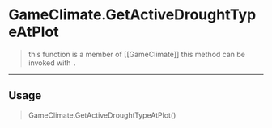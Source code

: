 # GameClimate.GetActiveDroughtTypeAtPlot
> this function is a member of [[GameClimate]]
> this method can be invoked with `.`
-----
## Usage
> GameClimate.GetActiveDroughtTypeAtPlot()

